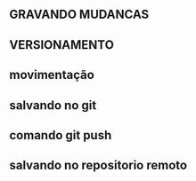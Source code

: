 ## GRAVANDO MUDANCAS

## VERSIONAMENTO

## movimentação

## salvando no git

## comando git push

## salvando no repositorio remoto
